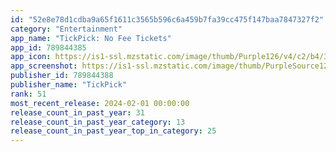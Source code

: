 ```yaml
---
id: "52e8e78d1cdba9a65f1611c3565b596c6a459b7fa39cc475f147baa7847327f2"
category: "Entertainment"
app_name: "TickPick: No Fee Tickets"
app_id: 789844385
app_icon: https://is1-ssl.mzstatic.com/image/thumb/Purple126/v4/c2/b4/38/c2b43819-6e23-4623-a2c8-cc036294689e/AppIcon-0-0-1x_U007emarketing-0-7-0-0-85-220.png/1024x1024bb.png
app_screenshot: https://is1-ssl.mzstatic.com/image/thumb/PurpleSource126/v4/3a/33/a5/3a33a56c-2725-ae55-5f79-fc457a65a1b2/412941fb-d840-4c23-879c-2a5312e0cc4c_Apple_6.6__inch.png/1242x2688bb.png
publisher_id: 789844388
publisher_name: "TickPick"
rank: 51
most_recent_release: 2024-02-01 00:00:00
release_count_in_past_year: 31
release_count_in_past_year_category: 13
release_count_in_past_year_top_in_category: 25
---
```

